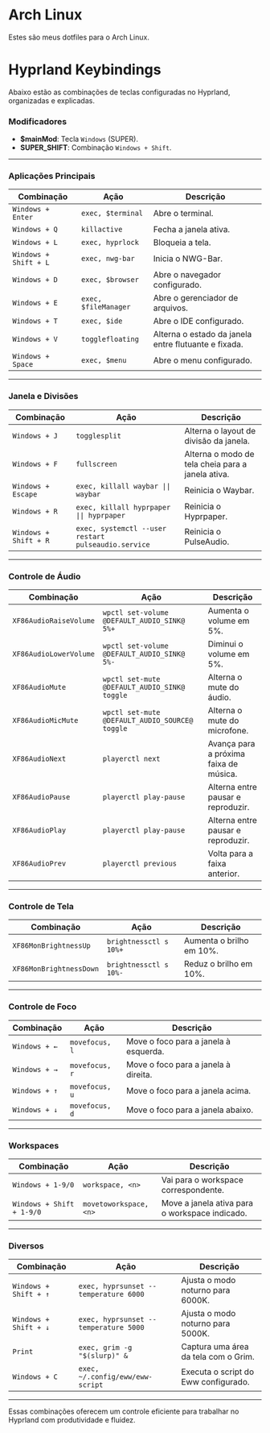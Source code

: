 # Arch Linux

Estes são meus dotfiles para o Arch Linux.

# Hyprland Keybindings

Abaixo estão as combinações de teclas configuradas no Hyprland, organizadas e explicadas. 

### Modificadores
- **$mainMod**: Tecla `Windows` (SUPER).
- **SUPER_SHIFT**: Combinação `Windows + Shift`.

---

### Aplicações Principais
| **Combinação**       | **Ação**                            | **Descrição**                                          |
|-----------------------|-------------------------------------|-------------------------------------------------------|
| `Windows + Enter`     | `exec, $terminal`                  | Abre o terminal.                                      |
| `Windows + Q`         | `killactive`                      | Fecha a janela ativa.                                 |
| `Windows + L`         | `exec, hyprlock`                  | Bloqueia a tela.                                      |
| `Windows + Shift + L` | `exec, nwg-bar`                   | Inicia o NWG-Bar.                                     |
| `Windows + D`         | `exec, $browser`                  | Abre o navegador configurado.                        |
| `Windows + E`         | `exec, $fileManager`              | Abre o gerenciador de arquivos.                      |
| `Windows + T`         | `exec, $ide`                      | Abre o IDE configurado.                              |
| `Windows + V`         | `togglefloating`                  | Alterna o estado da janela entre flutuante e fixada. |
| `Windows + Space`     | `exec, $menu`                     | Abre o menu configurado.                             |

---

### Janela e Divisões
| **Combinação**       | **Ação**                   | **Descrição**                                      |
|-----------------------|----------------------------|---------------------------------------------------|
| `Windows + J`         | `togglesplit`             | Alterna o layout de divisão da janela.           |
| `Windows + F`         | `fullscreen`              | Alterna o modo de tela cheia para a janela ativa. |
| `Windows + Escape`    | `exec, killall waybar \|\| waybar` | Reinicia o Waybar.                                |
| `Windows + R`         | `exec, killall hyprpaper \|\| hyprpaper` | Reinicia o Hyprpaper.                             |
| `Windows + Shift + R` | `exec, systemctl --user restart pulseaudio.service` | Reinicia o PulseAudio.                           |

---

### Controle de Áudio
| **Combinação**          | **Ação**                                    | **Descrição**                           |
|--------------------------|---------------------------------------------|------------------------------------------|
| `XF86AudioRaiseVolume`   | `wpctl set-volume @DEFAULT_AUDIO_SINK@ 5%+` | Aumenta o volume em 5%.                 |
| `XF86AudioLowerVolume`   | `wpctl set-volume @DEFAULT_AUDIO_SINK@ 5%-` | Diminui o volume em 5%.                 |
| `XF86AudioMute`          | `wpctl set-mute @DEFAULT_AUDIO_SINK@ toggle` | Alterna o mute do áudio.                |
| `XF86AudioMicMute`       | `wpctl set-mute @DEFAULT_AUDIO_SOURCE@ toggle` | Alterna o mute do microfone.           |
| `XF86AudioNext`          | `playerctl next`                           | Avança para a próxima faixa de música.  |
| `XF86AudioPause`         | `playerctl play-pause`                     | Alterna entre pausar e reproduzir.      |
| `XF86AudioPlay`          | `playerctl play-pause`                     | Alterna entre pausar e reproduzir.      |
| `XF86AudioPrev`          | `playerctl previous`                       | Volta para a faixa anterior.           |

---

### Controle de Tela
| **Combinação**          | **Ação**                          | **Descrição**                 |
|--------------------------|-----------------------------------|--------------------------------|
| `XF86MonBrightnessUp`    | `brightnessctl s 10%+`           | Aumenta o brilho em 10%.      |
| `XF86MonBrightnessDown`  | `brightnessctl s 10%-`           | Reduz o brilho em 10%.        |

---

### Controle de Foco
| **Combinação**       | **Ação**          | **Descrição**                                  |
|-----------------------|-------------------|-----------------------------------------------|
| `Windows + ←`         | `movefocus, l`   | Move o foco para a janela à esquerda.         |
| `Windows + →`         | `movefocus, r`   | Move o foco para a janela à direita.          |
| `Windows + ↑`         | `movefocus, u`   | Move o foco para a janela acima.              |
| `Windows + ↓`         | `movefocus, d`   | Move o foco para a janela abaixo.             |

---

### Workspaces
| **Combinação**                | **Ação**              | **Descrição**                                     |
|--------------------------------|-----------------------|--------------------------------------------------|
| `Windows + 1-9/0`             | `workspace, <n>`     | Vai para o workspace correspondente.            |
| `Windows + Shift + 1-9/0`     | `movetoworkspace, <n>` | Move a janela ativa para o workspace indicado. |

---

### Diversos
| **Combinação**          | **Ação**                             | **Descrição**                            |
|--------------------------|--------------------------------------|------------------------------------------|
| `Windows + Shift + ↑`    | `exec, hyprsunset --temperature 6000` | Ajusta o modo noturno para 6000K.       |
| `Windows + Shift + ↓`    | `exec, hyprsunset --temperature 5000` | Ajusta o modo noturno para 5000K.       |
| `Print`                  | `exec, grim -g "$(slurp)" &`         | Captura uma área da tela com o Grim.     |
| `Windows + C`            | `exec, ~/.config/eww/eww-script`     | Executa o script do Eww configurado.     |

---

Essas combinações oferecem um controle eficiente para trabalhar no Hyprland com produtividade e fluidez.

